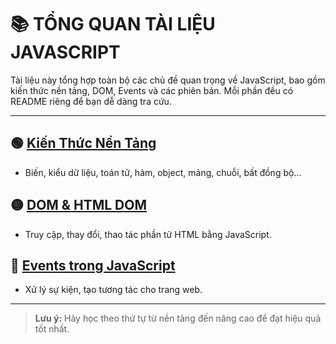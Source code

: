 # 📚 TỔNG QUAN TÀI LIỆU JAVASCRIPT

Tài liệu này tổng hợp toàn bộ các chủ đề quan trọng về JavaScript, bao gồm kiến thức nền tảng, DOM, Events và các phiên bản. Mỗi phần đều có README riêng để bạn dễ dàng tra cứu.

---

## 🟢 [Kiến Thức Nền Tảng](foundation/README.md)

-   Biến, kiểu dữ liệu, toán tử, hàm, object, mảng, chuỗi, bất đồng bộ...

## 🟡 [DOM & HTML DOM](DOM/README.md)

-   Truy cập, thay đổi, thao tác phần tử HTML bằng JavaScript.

## 🔵 [Events trong JavaScript](events/README.md)

-   Xử lý sự kiện, tạo tương tác cho trang web.

---

> **Lưu ý:** Hãy học theo thứ tự từ nền tảng đến nâng cao để đạt hiệu quả tốt nhất.
